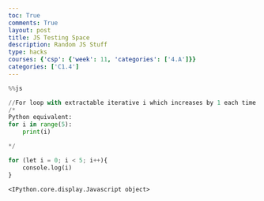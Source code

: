 ```yaml
---
toc: True
comments: True
layout: post
title: JS Testing Space
description: Random JS Stuff
type: hacks
courses: {'csp': {'week': 11, 'categories': ['4.A']}}
categories: ['C1.4']
---
```


```python
%%js

//For loop with extractable iterative i which increases by 1 each time
/*
Python equivalent:
for i in range(5):
    print(i)

*/

for (let i = 0; i < 5; i++){
    console.log(i)
}
```


    <IPython.core.display.Javascript object>



```python

```


